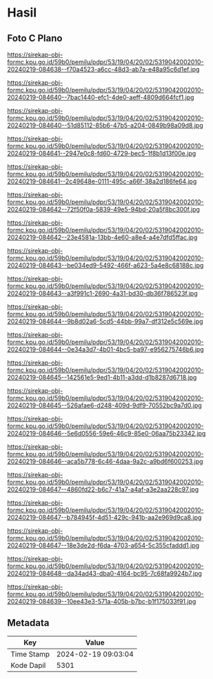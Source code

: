 # Hasil

## Foto C Plano

https://sirekap-obj-formc.kpu.go.id/59b0/pemilu/pdpr/53/19/04/20/02/5319042002010-20240219-084638--f70a4523-a6cc-48d3-ab7a-e48a95c6d1ef.jpg

https://sirekap-obj-formc.kpu.go.id/59b0/pemilu/pdpr/53/19/04/20/02/5319042002010-20240219-084640--7bac1440-efc1-4de0-aeff-4809d664fcf1.jpg

https://sirekap-obj-formc.kpu.go.id/59b0/pemilu/pdpr/53/19/04/20/02/5319042002010-20240219-084640--51d85112-85b6-47b5-a204-0849b98a09d8.jpg

https://sirekap-obj-formc.kpu.go.id/59b0/pemilu/pdpr/53/19/04/20/02/5319042002010-20240219-084641--2947e0c8-fd60-4729-bec5-1f8b1d13f00e.jpg

https://sirekap-obj-formc.kpu.go.id/59b0/pemilu/pdpr/53/19/04/20/02/5319042002010-20240219-084641--2c49648e-0111-495c-a66f-38a2d186fe64.jpg

https://sirekap-obj-formc.kpu.go.id/59b0/pemilu/pdpr/53/19/04/20/02/5319042002010-20240219-084642--72f50f0a-5839-49e5-94bd-20a5f8bc300f.jpg

https://sirekap-obj-formc.kpu.go.id/59b0/pemilu/pdpr/53/19/04/20/02/5319042002010-20240219-084642--23e4581a-13bb-4e60-a8e4-a4e7dfd5ffac.jpg

https://sirekap-obj-formc.kpu.go.id/59b0/pemilu/pdpr/53/19/04/20/02/5319042002010-20240219-084643--be034ed9-5492-466f-a623-5a4e8c68188c.jpg

https://sirekap-obj-formc.kpu.go.id/59b0/pemilu/pdpr/53/19/04/20/02/5319042002010-20240219-084643--a3f991c1-2690-4a31-bd30-db36f786523f.jpg

https://sirekap-obj-formc.kpu.go.id/59b0/pemilu/pdpr/53/19/04/20/02/5319042002010-20240219-084644--9b8d02a6-5cd5-44bb-99a7-df312e5c569e.jpg

https://sirekap-obj-formc.kpu.go.id/59b0/pemilu/pdpr/53/19/04/20/02/5319042002010-20240219-084644--0e34a3d7-4b01-4bc5-ba97-e956275746b6.jpg

https://sirekap-obj-formc.kpu.go.id/59b0/pemilu/pdpr/53/19/04/20/02/5319042002010-20240219-084645--142561e5-9ed1-4b11-a3dd-d1b8287d6718.jpg

https://sirekap-obj-formc.kpu.go.id/59b0/pemilu/pdpr/53/19/04/20/02/5319042002010-20240219-084645--526afae6-d248-409d-9df9-70552bc9a7d0.jpg

https://sirekap-obj-formc.kpu.go.id/59b0/pemilu/pdpr/53/19/04/20/02/5319042002010-20240219-084646--5e6d0556-59e6-46c9-85e0-06aa75b23342.jpg

https://sirekap-obj-formc.kpu.go.id/59b0/pemilu/pdpr/53/19/04/20/02/5319042002010-20240219-084646--aca5b778-6c46-4daa-9a2c-a9bd6f600253.jpg

https://sirekap-obj-formc.kpu.go.id/59b0/pemilu/pdpr/53/19/04/20/02/5319042002010-20240219-084647--4860fd22-b6c7-41a7-a4af-a3e2aa228c97.jpg

https://sirekap-obj-formc.kpu.go.id/59b0/pemilu/pdpr/53/19/04/20/02/5319042002010-20240219-084647--b784945f-4d51-429c-941b-aa2e969d9ca8.jpg

https://sirekap-obj-formc.kpu.go.id/59b0/pemilu/pdpr/53/19/04/20/02/5319042002010-20240219-084647--18e3de2d-f6da-4703-a654-5c355cfaddd1.jpg

https://sirekap-obj-formc.kpu.go.id/59b0/pemilu/pdpr/53/19/04/20/02/5319042002010-20240219-084648--da34ad43-dba0-4164-bc95-7c68fa9924b7.jpg

https://sirekap-obj-formc.kpu.go.id/59b0/pemilu/pdpr/53/19/04/20/02/5319042002010-20240219-084639--10ee43e3-571a-405b-b7bc-b1f175033f91.jpg


## Metadata

| Key        | Value               |
| ---------- | ------------------- |
| Time Stamp | 2024-02-19 09:03:04 |
| Kode Dapil | 5301                |



